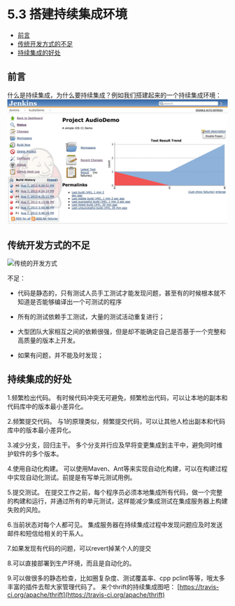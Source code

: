 # 5.3 搭建持续集成环境


* [前言](#1)
* [传统开发方式的不足](#2)
* [持续集成的好处](#3)


<h2 id="1">前言</h2>

什么是持续集成，为什么要持续集成？例如我们搭建起来的一个持续集成环境：  
![持续集成](5.3_1.jpg)

<h2 id="2">传统开发方式的不足</h2>

![传统的开发方式](5.3_2.png)

不足：
* 代码是静态的，只有测试人员手工测试才能发现问题，甚至有的时候根本就不知道是否能够编译出一个可测试的程序

* 所有的测试依赖手工测试，大量的测试活动重复进行；

* 大型团队大家相互之间的依赖很强，但是却不能确定自己是否基于一个完整和高质量的版本上开发。

* 如果有问题，并不能及时发现；

<h2 id="3">持续集成的好处</h2>

1.频繁检出代码。
有时候代码冲突无可避免，频繁检出代码，可以让本地的副本和代码库中的版本最小差异化。

2.频繁提交代码。
与1的原理类似，频繁提交代码，可以让其他人检出副本和代码库中的版本最小差异化。

3.减少分支，回归主干。
多个分支并行应及早将变更集成到主干中，避免同时维护软件的多个版本。

4.使用自动化构建。
可以使用Maven、Ant等来实现自动化构建，可以在构建过程中实现自动化测试。前提是有写单元测试用例。

5.提交测试。
在提交工作之前，每个程序员必须本地集成所有代码，做一个完整的构建和运行，并通过所有的单元测试，这样能减少集成测试在集成服务器上构建失败的风险。

6.当前状态对每个人都可见。
集成服务器在持续集成过程中发现问题应及时发送邮件和短信给相关的干系人。

7.如果发现有代码的问题，可以revert掉某个人的提交

8.可以直接部署到生产环境，而且是自动化的。

9.可以做很多的静态检查，比如圈复杂度、测试覆盖率、cpp pclint等等，哦太多丰富的插件去帮大家管理代码了。
来个thrift的持续集成图吧：
[https://travis-ci.org/apache/thrift](https://travis-ci.org/apache/thrift)



